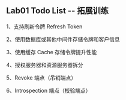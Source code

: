 ## Lab01 Todo List -- 拓展训练
1、支持刷新令牌 Refresh Token

2、使用数据库或其他中间件存储令牌和客户信息

3、使用缓存 Cache 存储令牌提升性能

4、授权服务器和资源服务器拆分

5、Revoke 端点（吊销端点）

6、Introspection 端点（校验端点）